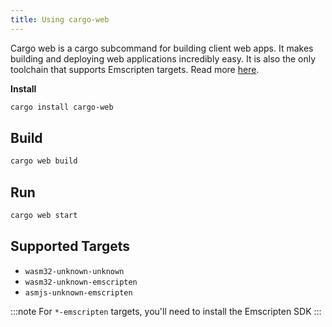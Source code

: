 ```yaml
---
title: Using cargo-web
---
```


Cargo web is a cargo subcommand for building client web apps. It makes building and deploying web 
applications incredibly easy. It is also the only toolchain that supports Emscripten targets. Read 
more [here](https://github.com/koute/cargo-web).

**Install**

```bash
cargo install cargo-web
```

## Build

```bash
cargo web build
```

## Run

```bash
cargo web start
```

## Supported Targets

* `wasm32-unknown-unknown`
* `wasm32-unknown-emscripten`
* `asmjs-unknown-emscripten`

:::note
For `*-emscripten` targets, you'll need to install the Emscripten SDK
:::
